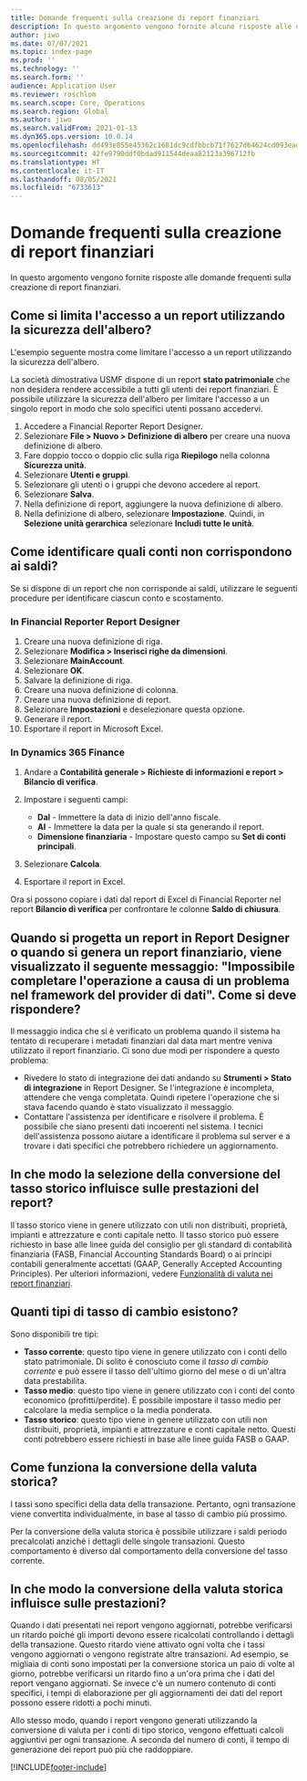 ```yaml
---
title: Domande frequenti sulla creazione di report finanziari
description: In questo argomento vengono fornite alcune risposte alle domande frequenti sulla creazione di report finanziari.
author: jiwo
ms.date: 07/07/2021
ms.topic: index-page
ms.prod: ''
ms.technology: ''
ms.search.form: ''
audience: Application User
ms.reviewer: roschlom
ms.search.scope: Core, Operations
ms.search.region: Global
ms.author: jiwo
ms.search.validFrom: 2021-01-13
ms.dyn365.ops.version: 10.0.14
ms.openlocfilehash: dd493e855e45362c1681dc9cdfbbcb71f7627d64624cd093eadab32fd966c174
ms.sourcegitcommit: 42fe9790ddf0bdad911544deaa82123a396712fb
ms.translationtype: HT
ms.contentlocale: it-IT
ms.lasthandoff: 08/05/2021
ms.locfileid: "6733613"
---
```

# <a name="financial-reporting-faq"></a>Domande frequenti sulla creazione di report finanziari

In questo argomento vengono fornite risposte alle domande frequenti sulla creazione di report finanziari.

## <a name="how-do-i-restrict-access-to-a-report-by-using-tree-security"></a>Come si limita l'accesso a un report utilizzando la sicurezza dell'albero?

L'esempio seguente mostra come limitare l'accesso a un report utilizzando la sicurezza dell'albero.

La società dimostrativa USMF dispone di un report **stato patrimoniale** che non desidera rendere accessibile a tutti gli utenti dei report finanziari. È possibile utilizzare la sicurezza dell'albero per limitare l'accesso a un singolo report in modo che solo specifici utenti possano accedervi.

1. Accedere a Financial Reporter Report Designer.
2. Selezionare **File \> Nuovo \> Definizione di albero** per creare una nuova definizione di albero.
3. Fare doppio tocco o doppio clic sulla riga **Riepilogo** nella colonna **Sicurezza unità**.
4. Selezionare **Utenti e gruppi**.
5. Selezionare gli utenti o i gruppi che devono accedere al report.
6. Selezionare **Salva**.
7. Nella definizione di report, aggiungere la nuova definizione di albero.
8. Nella definizione di albero, selezionare **Impostazione**. Quindi, in **Selezione unità gerarchica** selezionare **Includi tutte le unità**.

## <a name="how-do-i-identify-which-accounts-dont-match-my-balances"></a>Come identificare quali conti non corrispondono ai saldi?

Se si dispone di un report che non corrisponde ai saldi, utilizzare le seguenti procedure per identificare ciascun conto e scostamento.

### <a name="in-financial-reporter-report-designer"></a>In Financial Reporter Report Designer

1. Creare una nuova definizione di riga.
2. Selezionare **Modifica \> Inserisci righe da dimensioni**.
3. Selezionare **MainAccount**.
4. Selezionare **OK**.
5. Salvare la definizione di riga.
6. Creare una nuova definizione di colonna.
7. Creare una nuova definizione di report.
8. Selezionare **Impostazioni** e deselezionare questa opzione.
9. Generare il report. 
10. Esportare il report in Microsoft Excel.

### <a name="in-dynamics-365-finance"></a>In Dynamics 365 Finance

1. Andare a **Contabilità generale \> Richieste di informazioni e report \> Bilancio di verifica**.
2. Impostare i seguenti campi:

    - **Dal** - Immettere la data di inizio dell'anno fiscale.
    - **Al** - Immettere la data per la quale si sta generando il report.
    - **Dimensione finanziaria** - Impostare questo campo su **Set di conti principali**.

3. Selezionare **Calcola**.
4. Esportare il report in Excel.

Ora si possono copiare i dati dal report di Excel di Financial Reporter nel report **Bilancio di verifica** per confrontare le colonne **Saldo di chiusura**.

## <a name="when-i-design-a-report-in-report-designer-or-when-i-generate-a-financial-report-i-received-the-following-message-the-operation-could-not-be-completed-due-to-a-problem-in-the-data-provider-framework-how-should-i-respond"></a>Quando si progetta un report in Report Designer o quando si genera un report finanziario, viene visualizzato il seguente messaggio: "Impossibile completare l'operazione a causa di un problema nel framework del provider di dati". Come si deve rispondere?

Il messaggio indica che si è verificato un problema quando il sistema ha tentato di recuperare i metadati finanziari dal data mart mentre veniva utilizzato il report finanziario. Ci sono due modi per rispondere a questo problema:

- Rivedere lo stato di integrazione dei dati andando su **Strumenti \> Stato di integrazione** in Report Designer. Se l'integrazione è incompleta, attendere che venga completata. Quindi ripetere l'operazione che si stava facendo quando è stato visualizzato il messaggio.
- Contattare l'assistenza per identificare e risolvere il problema. È possibile che siano presenti dati incoerenti nel sistema. I tecnici dell'assistenza possono aiutare a identificare il problema sul server e a trovare i dati specifici che potrebbero richiedere un aggiornamento.

## <a name="how-does-the-selection-of-historical-rate-translation-affect-report-performance"></a>In che modo la selezione della conversione del tasso storico influisce sulle prestazioni del report?

Il tasso storico viene in genere utilizzato con utili non distribuiti, proprietà, impianti e attrezzature e conti capitale netto. Il tasso storico può essere richiesto in base alle linee guida del consiglio per gli standard di contabilità finanziaria (FASB, Financial Accounting Standards Board) o ai principi contabili generalmente accettati (GAAP, Generally Accepted Accounting Principles). Per ulteriori informazioni, vedere [Funzionalità di valuta nei report finanziari](financial-reporting-currency-capability.md).

## <a name="how-many-types-of-currency-rate-are-there"></a>Quanti tipi di tasso di cambio esistono?

Sono disponibili tre tipi:

- **Tasso corrente**: questo tipo viene in genere utilizzato con i conti dello stato patrimoniale. Di solito è conosciuto come il *tasso di cambio corrente* e può essere il tasso dell'ultimo giorno del mese o di un'altra data prestabilita.
- **Tasso medio**: questo tipo viene in genere utilizzato con i conti del conto economico (profitti/perdite). È possibile impostare il tasso medio per calcolare la media semplice o la media ponderata.
- **Tasso storico**: questo tipo viene in genere utilizzato con utili non distribuiti, proprietà, impianti e attrezzature e conti capitale netto. Questi conti potrebbero essere richiesti in base alle linee guida FASB o GAAP.

## <a name="how-does-historical-currency-translation-work"></a>Come funziona la conversione della valuta storica?

I tassi sono specifici della data della transazione. Pertanto, ogni transazione viene convertita individualmente, in base al tasso di cambio più prossimo.

Per la conversione della valuta storica è possibile utilizzare i saldi periodo precalcolati anziché i dettagli delle singole transazioni. Questo comportamento è diverso dal comportamento della conversione del tasso corrente.

## <a name="how-does-historical-currency-translation-affect-performance"></a>In che modo la conversione della valuta storica influisce sulle prestazioni?

Quando i dati presentati nei report vengono aggiornati, potrebbe verificarsi un ritardo poiché gli importi devono essere ricalcolati controllando i dettagli della transazione. Questo ritardo viene attivato ogni volta che i tassi vengono aggiornati o vengono registrate altre transazioni. Ad esempio, se migliaia di conti sono impostati per la conversione storica un paio di volte al giorno, potrebbe verificarsi un ritardo fino a un'ora prima che i dati del report vengano aggiornati. Se invece c'è un numero contenuto di conti specifici, i tempi di elaborazione per gli aggiornamenti dei dati del report possono essere ridotti a pochi minuti.

Allo stesso modo, quando i report vengono generati utilizzando la conversione di valuta per i conti di tipo storico, vengono effettuati calcoli aggiuntivi per ogni transazione. A seconda del numero di conti, il tempo di generazione dei report può più che raddoppiare.

[!INCLUDE[footer-include](../../includes/footer-banner.md)]
